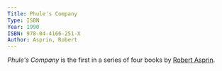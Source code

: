 ```yaml
---
Title: Phule's Company
Type: ISBN
Year: 1990
ISBN: 978-04-4166-251-X
Author: Asprin, Robert
---
```


*Phule's Company* is the first in a series of four books by [Robert Asprin](/a/asprin-robert/).
